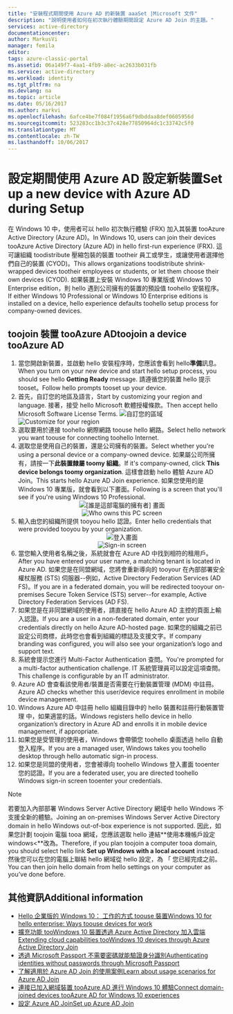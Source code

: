 ```yaml
---
title: "安裝程式期間使用 Azure AD 的新裝置 aaaSet |Microsoft 文件"
description: "說明使用者如何在初次執行體驗期間設定 Azure AD Join 的主題。"
services: active-directory
documentationcenter: 
author: MarkusVi
manager: femila
editor: 
tags: azure-classic-portal
ms.assetid: 06a149f7-4aa1-4fb9-a8ec-ac2633b031fb
ms.service: active-directory
ms.workload: identity
ms.tgt_pltfrm: na
ms.devlang: na
ms.topic: article
ms.date: 05/16/2017
ms.author: markvi
ms.openlocfilehash: 6afce4be7f084f1956a6f9dbddaa8def0605956d
ms.sourcegitcommit: 523283cc1b3c37c428e77850964dc1c33742c5f0
ms.translationtype: MT
ms.contentlocale: zh-TW
ms.lasthandoff: 10/06/2017
---
```

# <a name="set-up-a-new-device-with-azure-ad-during-setup"></a><span data-ttu-id="7b570-103">設定期間使用 Azure AD 設定新裝置</span><span class="sxs-lookup"><span data-stu-id="7b570-103">Set up a new device with Azure AD during Setup</span></span>
<span data-ttu-id="7b570-104">在 Windows 10 中，使用者可以 hello 初次執行體驗 (FRX) 加入其裝置 tooAzure Active Directory (Azure AD)。</span><span class="sxs-lookup"><span data-stu-id="7b570-104">In Windows 10, users can join their devices tooAzure Active Directory (Azure AD) in hello first-run experience (FRX).</span></span> <span data-ttu-id="7b570-105">這可讓組織 toodistribute 壓縮包裝的裝置 tootheir 員工或學生，或讓使用者選擇他們自己的裝置 (CYOD)。</span><span class="sxs-lookup"><span data-stu-id="7b570-105">This allows organizations toodistribute shrink-wrapped devices tootheir employees or students, or let them choose their own devices (CYOD).</span></span>
<span data-ttu-id="7b570-106">如果裝置上安裝 Windows 10 專業版或 Windows 10 Enterprise edition，則 hello 遇到公司擁有的裝置的預設值 toohello 安裝程序。</span><span class="sxs-lookup"><span data-stu-id="7b570-106">If either Windows 10 Professional or Windows 10 Enterprise editions is installed on a device, hello experience defaults toohello setup process for company-owned devices.</span></span>

## <a name="toojoin-a-device-tooazure-ad"></a><span data-ttu-id="7b570-107">toojoin 裝置 tooAzure AD</span><span class="sxs-lookup"><span data-stu-id="7b570-107">toojoin a device tooAzure AD</span></span>
1. <span data-ttu-id="7b570-108">當您開啟新裝置，並啟動 hello 安裝程序時，您應該會看到 hello**準備**訊息。</span><span class="sxs-lookup"><span data-stu-id="7b570-108">When you turn on your new device and start hello setup process, you should see hello  **Getting Ready** message.</span></span> <span data-ttu-id="7b570-109">請遵循您的裝置 hello 提示 tooset。</span><span class="sxs-lookup"><span data-stu-id="7b570-109">Follow hello prompts tooset up your device.</span></span>
2. <span data-ttu-id="7b570-110">首先，自訂您的地區及語言，</span><span class="sxs-lookup"><span data-stu-id="7b570-110">Start by customizing your region and language.</span></span> <span data-ttu-id="7b570-111">接著，接受 hello Microsoft 軟體授權條款。</span><span class="sxs-lookup"><span data-stu-id="7b570-111">Then accept hello Microsoft Software License Terms.</span></span>
   <span data-ttu-id="7b570-112">![自訂您的區域](./media/active-directory-azureadjoin/active-directory-azureadjoin-customize-region.png)</span><span class="sxs-lookup"><span data-stu-id="7b570-112">![Customize for your region](./media/active-directory-azureadjoin/active-directory-azureadjoin-customize-region.png)</span></span>
3. <span data-ttu-id="7b570-113">選取要用於連接 toohello 網際網路 toouse hello 網路。</span><span class="sxs-lookup"><span data-stu-id="7b570-113">Select hello network you want toouse for connecting toohello Internet.</span></span>
4. <span data-ttu-id="7b570-114">選取您是使用自己的裝置，還是公司擁有的裝置。</span><span class="sxs-lookup"><span data-stu-id="7b570-114">Select whether you're using a personal device or a company-owned device.</span></span> <span data-ttu-id="7b570-115">如果屬公司所擁有，請按一下**此裝置隸屬 toomy 組織**。</span><span class="sxs-lookup"><span data-stu-id="7b570-115">If it's company-owned, click **This device belongs toomy organization**.</span></span> <span data-ttu-id="7b570-116">這樣會啟動 hello 體驗 Azure AD Join。</span><span class="sxs-lookup"><span data-stu-id="7b570-116">This starts hello Azure AD Join experience.</span></span> <span data-ttu-id="7b570-117">如果您使用的是 Windows 10 專業版，就會看到以下畫面。</span><span class="sxs-lookup"><span data-stu-id="7b570-117">Following is a screen that you'll see if you're using Windows 10 Professional.</span></span>
   <span data-ttu-id="7b570-118"><center>
   ![[誰是這部電腦的擁有者] 畫面](./media/active-directory-azureadjoin/active-directory-azureadjoin-who-owns-pc.png)</span><span class="sxs-lookup"><span data-stu-id="7b570-118"><center>
![Who owns this PC screen](./media/active-directory-azureadjoin/active-directory-azureadjoin-who-owns-pc.png)</span></span>
5. <span data-ttu-id="7b570-119">輸入由您的組織所提供 tooyou hello 認證。</span><span class="sxs-lookup"><span data-stu-id="7b570-119">Enter hello credentials that were provided tooyou by your organization.</span></span>
   <span data-ttu-id="7b570-120"><center>
   ![登入畫面](./media/active-directory-azureadjoin/active-directory-azureadjoin-sign-in.png)</span><span class="sxs-lookup"><span data-stu-id="7b570-120"><center>
![Sign-in screen](./media/active-directory-azureadjoin/active-directory-azureadjoin-sign-in.png)</span></span>
6. <span data-ttu-id="7b570-121">當您輸入使用者名稱之後，系統就會在 Azure AD 中找到相符的租用戶。</span><span class="sxs-lookup"><span data-stu-id="7b570-121">After you have entered your user name, a matching tenant is located in Azure AD.</span></span> <span data-ttu-id="7b570-122">如果您是在同盟網域，您將會重新導向的 tooyour 在內部部署安全權杖服務 (STS) 伺服器--例如，Active Directory Federation Services (AD FS)。</span><span class="sxs-lookup"><span data-stu-id="7b570-122">If you are in a federated domain, you will be redirected tooyour on-premises Secure Token Service (STS) server--for example, Active Directory Federation Services (AD FS).</span></span>
7. <span data-ttu-id="7b570-123">如果您是在非同盟網域的使用者，請直接在 hello Azure AD 主控的頁面上輸入認證。</span><span class="sxs-lookup"><span data-stu-id="7b570-123">If you are a user in a non-federated domain, enter your credentials directly on hello Azure AD-hosted page.</span></span> <span data-ttu-id="7b570-124">如果您的組織之前已設定公司商標，此時您也會看到組織的標誌及支援文字。</span><span class="sxs-lookup"><span data-stu-id="7b570-124">If company branding was configured, you will also see your organization’s logo and support text.</span></span>
8. <span data-ttu-id="7b570-125">系統會提示您進行 Multi-Factor Authentication 查問。</span><span class="sxs-lookup"><span data-stu-id="7b570-125">You're prompted for a multi-factor authentication challenge.</span></span> <span data-ttu-id="7b570-126">IT 系統管理員可以設定這項查問。</span><span class="sxs-lookup"><span data-stu-id="7b570-126">This challenge is configurable by an IT administrator.</span></span>
9. <span data-ttu-id="7b570-127">Azure AD 會查看該使用者/裝置是否需要在行動裝置管理 (MDM) 中註冊。</span><span class="sxs-lookup"><span data-stu-id="7b570-127">Azure AD checks whether this user/device requires enrollment in mobile device management.</span></span>
10. <span data-ttu-id="7b570-128">Windows Azure AD 中註冊 hello 組織目錄中的 hello 裝置和註冊行動裝置管理 中，如果適當的話。</span><span class="sxs-lookup"><span data-stu-id="7b570-128">Windows registers hello device in hello organization’s directory in Azure AD and enrolls it in mobile device management, if appropriate.</span></span>
11. <span data-ttu-id="7b570-129">如果您是受管理的使用者，Windows 會帶領您 toohello 桌面透過 hello 自動登入程序。</span><span class="sxs-lookup"><span data-stu-id="7b570-129">If you are a managed user, Windows takes you toohello desktop through hello automatic sign-in process.</span></span>
12. <span data-ttu-id="7b570-130">如果您是同盟的使用者，您會被導向 toohello Windows 登入畫面 tooenter 您的認證。</span><span class="sxs-lookup"><span data-stu-id="7b570-130">If you are a federated user, you are directed toohello Windows sign-in screen tooenter your credentials.</span></span>

> [!NOTE]
> <span data-ttu-id="7b570-131">若要加入內部部署 Windows Server Active Directory 網域中 hello Windows 不支援全新的體驗。</span><span class="sxs-lookup"><span data-stu-id="7b570-131">Joining an on-premises Windows Server Active Directory domain in hello Windows out-of-box experience is not supported.</span></span> <span data-ttu-id="7b570-132">因此，如果您計劃 toojoin 電腦 tooa 網域，您應該選取 hello 連結**使用本機帳戶設定 windows<**改為。</span><span class="sxs-lookup"><span data-stu-id="7b570-132">Therefore, if you plan toojoin a computer tooa domain, you should select hello link **Set up Windows with a local account** instead.</span></span> <span data-ttu-id="7b570-133">然後您可以在您的電腦上聯結 hello 網域從 hello 設定，為 「 您已經完成之前。</span><span class="sxs-lookup"><span data-stu-id="7b570-133">You can then join hello domain from hello settings on your computer as you’ve done before.</span></span>
> 
> 

## <a name="additional-information"></a><span data-ttu-id="7b570-134">其他資訊</span><span class="sxs-lookup"><span data-stu-id="7b570-134">Additional information</span></span>
* [<span data-ttu-id="7b570-135">Hello 企業版的 Windows 10： 工作的方式 toouse 裝置</span><span class="sxs-lookup"><span data-stu-id="7b570-135">Windows 10 for hello enterprise: Ways toouse devices for work</span></span>](active-directory-azureadjoin-windows10-devices-overview.md)
* [<span data-ttu-id="7b570-136">擴充功能 tooWindows 10 裝置透過 Azure Active Directory 加入雲端</span><span class="sxs-lookup"><span data-stu-id="7b570-136">Extending cloud capabilities tooWindows 10 devices through Azure Active Directory Join</span></span>](active-directory-azureadjoin-user-upgrade.md)
* [<span data-ttu-id="7b570-137">透過 Microsoft Passport 不需要密碼就能驗證身分識別</span><span class="sxs-lookup"><span data-stu-id="7b570-137">Authenticating identities without passwords through Microsoft Passport</span></span>](active-directory-azureadjoin-passport.md)
* [<span data-ttu-id="7b570-138">了解適用於 Azure AD Join 的使用案例</span><span class="sxs-lookup"><span data-stu-id="7b570-138">Learn about usage scenarios for Azure AD Join</span></span>](active-directory-azureadjoin-deployment-aadjoindirect.md)
* [<span data-ttu-id="7b570-139">連接已加入網域裝置 tooAzure AD 進行 Windows 10 體驗</span><span class="sxs-lookup"><span data-stu-id="7b570-139">Connect domain-joined devices tooAzure AD for Windows 10 experiences</span></span>](active-directory-azureadjoin-devices-group-policy.md)
* [<span data-ttu-id="7b570-140">設定 Azure AD Join</span><span class="sxs-lookup"><span data-stu-id="7b570-140">Set up Azure AD Join</span></span>](active-directory-azureadjoin-setup.md)

